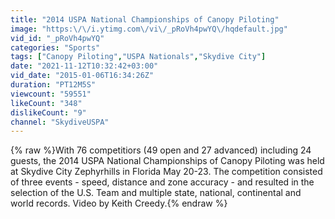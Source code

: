 ```yaml
---
title: "2014 USPA National Championships of Canopy Piloting"
image: "https:\/\/i.ytimg.com\/vi\/_pRoVh4pwYQ\/hqdefault.jpg"
vid_id: "_pRoVh4pwYQ"
categories: "Sports"
tags: ["Canopy Piloting","USPA Nationals","Skydive City"]
date: "2021-11-12T10:32:42+03:00"
vid_date: "2015-01-06T16:34:26Z"
duration: "PT12M5S"
viewcount: "59551"
likeCount: "348"
dislikeCount: "9"
channel: "SkydiveUSPA"
---
```

{% raw %}With 76 competitiors (49 open and 27 advanced) including 24 guests, the 2014 USPA National Championships of Canopy Piloting was held at Skydive City Zephyrhills in Florida May 20-23. The competition consisted of three events - speed, distance and zone accuracy - and resulted in the selection of the U.S. Team and multiple state, national, continental and world records. Video by Keith Creedy.{% endraw %}
